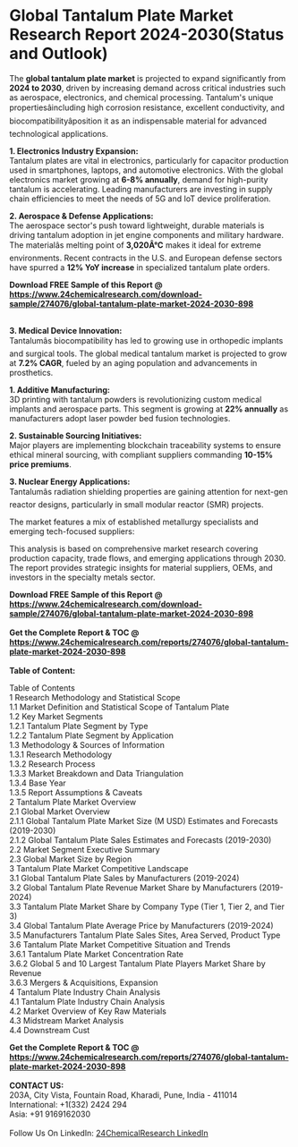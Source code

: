 <h1>Global Tantalum Plate Market Research Report 2024-2030(Status and Outlook)</h1><p>The <strong>global tantalum plate market</strong> is projected to expand significantly from <strong>2024 to 2030</strong>, driven by increasing demand across critical industries such as aerospace, electronics, and chemical processing. Tantalum's unique propertiesâincluding high corrosion resistance, excellent conductivity, and biocompatibilityâposition it as an indispensable material for advanced technological applications.</p><p><strong>1. Electronics Industry Expansion:</strong><br>
Tantalum plates are vital in electronics, particularly for capacitor production used in smartphones, laptops, and automotive electronics. With the global electronics market growing at <strong>6-8% annually</strong>, demand for high-purity tantalum is accelerating. Leading manufacturers are investing in supply chain efficiencies to meet the needs of 5G and IoT device proliferation.</p><p><strong>2. Aerospace &amp; Defense Applications:</strong><br>
The aerospace sector's push toward lightweight, durable materials is driving tantalum adoption in jet engine components and military hardware. The materialâs melting point of <strong>3,020Â°C</strong> makes it ideal for extreme environments. Recent contracts in the U.S. and European defense sectors have spurred a <strong>12% YoY increase</strong> in specialized tantalum plate orders.</p><div><b>Download FREE Sample of this Report @ 
            <a href="https://www.24chemicalresearch.com/download-sample/274076/global-tantalum-plate-market-2024-2030-898">
            https://www.24chemicalresearch.com/download-sample/274076/global-tantalum-plate-market-2024-2030-898</a></b></div><br><p><strong>3. Medical Device Innovation:</strong><br>
Tantalumâs biocompatibility has led to growing use in orthopedic implants and surgical tools. The global medical tantalum market is projected to grow at <strong>7.2% CAGR</strong>, fueled by an aging population and advancements in prosthetics.</p><p><strong>1. Additive Manufacturing:</strong><br>
3D printing with tantalum powders is revolutionizing custom medical implants and aerospace parts. This segment is growing at <strong>22% annually</strong> as manufacturers adopt laser powder bed fusion technologies.</p><p><strong>2. Sustainable Sourcing Initiatives:</strong><br>
Major players are implementing blockchain traceability systems to ensure ethical mineral sourcing, with compliant suppliers commanding <strong>10-15% price premiums</strong>.</p><p><strong>3. Nuclear Energy Applications:</strong><br>
Tantalumâs radiation shielding properties are gaining attention for next-gen reactor designs, particularly in small modular reactor (SMR) projects.</p><p>The market features a mix of established metallurgy specialists and emerging tech-focused suppliers:</p><p>This analysis is based on comprehensive market research covering production capacity, trade flows, and emerging applications through 2030. The report provides strategic insights for material suppliers, OEMs, and investors in the specialty metals sector.</p><div><b>Download FREE Sample of this Report @ 
            <a href="https://www.24chemicalresearch.com/download-sample/274076/global-tantalum-plate-market-2024-2030-898">
            https://www.24chemicalresearch.com/download-sample/274076/global-tantalum-plate-market-2024-2030-898</a></b></div><br><div><b>Get the Complete Report & TOC @ 
            <a href="https://www.24chemicalresearch.com/reports/274076/global-tantalum-plate-market-2024-2030-898">
            https://www.24chemicalresearch.com/reports/274076/global-tantalum-plate-market-2024-2030-898</a></b></div><br>
            <b>Table of Content:</b><p>Table of Contents<br />
1 Research Methodology and Statistical Scope<br />
1.1 Market Definition and Statistical Scope of Tantalum Plate<br />
1.2 Key Market Segments<br />
1.2.1 Tantalum Plate Segment by Type<br />
1.2.2 Tantalum Plate Segment by Application<br />
1.3 Methodology & Sources of Information<br />
1.3.1 Research Methodology<br />
1.3.2 Research Process<br />
1.3.3 Market Breakdown and Data Triangulation<br />
1.3.4 Base Year<br />
1.3.5 Report Assumptions & Caveats<br />
2 Tantalum Plate Market Overview<br />
2.1 Global Market Overview<br />
2.1.1 Global Tantalum Plate Market Size (M USD) Estimates and Forecasts (2019-2030)<br />
2.1.2 Global Tantalum Plate Sales Estimates and Forecasts (2019-2030)<br />
2.2 Market Segment Executive Summary<br />
2.3 Global Market Size by Region<br />
3 Tantalum Plate Market Competitive Landscape<br />
3.1 Global Tantalum Plate Sales by Manufacturers (2019-2024)<br />
3.2 Global Tantalum Plate Revenue Market Share by Manufacturers (2019-2024)<br />
3.3 Tantalum Plate Market Share by Company Type (Tier 1, Tier 2, and Tier 3)<br />
3.4 Global Tantalum Plate Average Price by Manufacturers (2019-2024)<br />
3.5 Manufacturers Tantalum Plate Sales Sites, Area Served, Product Type<br />
3.6 Tantalum Plate Market Competitive Situation and Trends<br />
3.6.1 Tantalum Plate Market Concentration Rate<br />
3.6.2 Global 5 and 10 Largest Tantalum Plate Players Market Share by Revenue<br />
3.6.3 Mergers & Acquisitions, Expansion<br />
4 Tantalum Plate Industry Chain Analysis<br />
4.1 Tantalum Plate Industry Chain Analysis<br />
4.2 Market Overview of Key Raw Materials<br />
4.3 Midstream Market Analysis<br />
4.4 Downstream Cust</p><div><b>Get the Complete Report & TOC @ 
            <a href="https://www.24chemicalresearch.com/reports/274076/global-tantalum-plate-market-2024-2030-898">
            https://www.24chemicalresearch.com/reports/274076/global-tantalum-plate-market-2024-2030-898</a></b></div><br><b>CONTACT US:</b><br>
            203A, City Vista, Fountain Road, Kharadi, Pune, India - 411014<br>
            International: +1(332) 2424 294<br>
            Asia: +91 9169162030 <br><br>
            Follow Us On LinkedIn: <a href="https://www.linkedin.com/company/24chemicalresearch/">24ChemicalResearch LinkedIn</a>